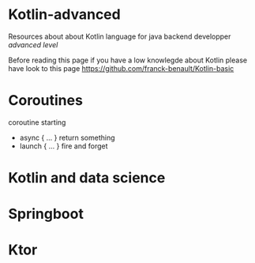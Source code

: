 # Kotlin-advanced
Resources about about Kotlin language for java backend developper *advanced level*

Before reading this page if you have a low knowlegde about Kotlin please have look to this page https://github.com/franck-benault/Kotlin-basic


# Coroutines
coroutine starting
* async { ... } return something
* launch { ... } fire and forget

# Kotlin and data science

# Springboot


# Ktor




